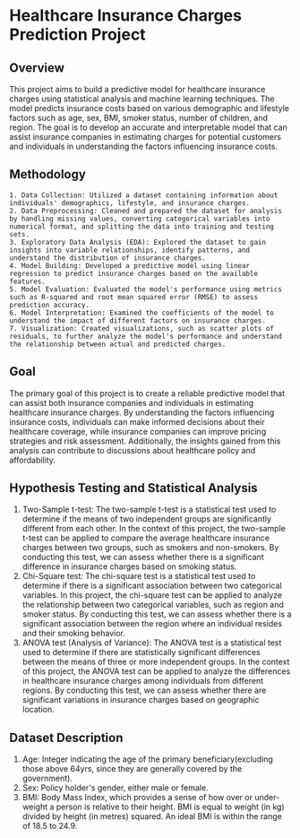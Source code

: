 # Healthcare Insurance Charges Prediction Project

## Overview
This project aims to build a predictive model for healthcare insurance charges using statistical analysis and machine learning techniques. The model predicts insurance costs based on various demographic and lifestyle factors such as age, sex, BMI, smoker status, number of children, and region. The goal is to develop an accurate and interpretable model that can assist insurance companies in estimating charges for potential customers and individuals in understanding the factors influencing insurance costs.

## Methodology

    1. Data Collection: Utilized a dataset containing information about individuals' demographics, lifestyle, and insurance charges.
    2. Data Preprocessing: Cleaned and prepared the dataset for analysis by handling missing values, converting categorical variables into numerical format, and splitting the data into training and testing sets.
    3. Exploratory Data Analysis (EDA): Explored the dataset to gain insights into variable relationships, identify patterns, and understand the distribution of insurance charges.
    4. Model Building: Developed a predictive model using linear regression to predict insurance charges based on the available features.
    5. Model Evaluation: Evaluated the model's performance using metrics such as R-squared and root mean squared error (RMSE) to assess prediction accuracy.
    6. Model Interpretation: Examined the coefficients of the model to understand the impact of different factors on insurance charges.
    7. Visualization: Created visualizations, such as scatter plots of residuals, to further analyze the model's performance and understand the relationship between actual and predicted charges.

## Goal
The primary goal of this project is to create a reliable predictive model that can assist both insurance companies and individuals in estimating healthcare insurance charges. By understanding the factors influencing insurance costs, individuals can make informed decisions about their healthcare coverage, while insurance companies can improve pricing strategies and risk assessment. Additionally, the insights gained from this analysis can contribute to discussions about healthcare policy and affordability.

## Hypothesis Testing and Statistical Analysis
1. Two-Sample t-test: The two-sample t-test is a statistical test used to determine if the means of two independent groups are significantly different from each other. In the context of this project, the two-sample t-test can be applied to compare the average healthcare insurance charges between two groups, such as smokers and non-smokers. By conducting this test, we can assess whether there is a significant difference in insurance charges based on smoking status.
2. Chi-Square test: The chi-square test is a statistical test used to determine if there is a significant association between two categorical variables. In this project, the chi-square test can be applied to analyze the relationship between two categorical variables, such as region and smoker status. By conducting this test, we can assess whether there is a significant association between the region where an individual resides and their smoking behavior.
3. ANOVA test (Analysis of Variance): The ANOVA test is a statistical test used to determine if there are statistically significant differences between the means of three or more independent groups. In the context of this project, the ANOVA test can be applied to analyze the differences in healthcare insurance charges among individuals from different regions. By conducting this test, we can assess whether there are significant variations in insurance charges based on geographic location.

## Dataset Description
1. Age: Integer indicating the age of the primary beneficiary(excluding those above 64yrs, since they are generally covered by the government).
2. Sex: Policy holder's gender, either male or female.
3. BMI: Body Mass Index, which provides a sense of how over or under-weight a person is relative to their height. BMI is equal to weight (in kg) divided by height (in metres) squared. An ideal BMI is within the range of 18.5 to 24.9. 
